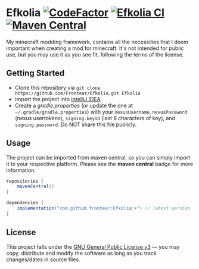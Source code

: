 # Efkolia [![CodeFactor](https://www.codefactor.io/repository/github/frontear/efkolia/badge)](https://www.codefactor.io/repository/github/frontear/efkolia) [![Efkolia CI](https://github.com/Frontear/Efkolia/workflows/Efkolia%20CI/badge.svg)](https://github.com/Frontear/Efkolia/actions?query=workflow%3A%22Efkolia+CI%22) [![Maven Central](https://img.shields.io/maven-central/v/com.github.frontear/Efkolia.svg?label=Maven%20Central)](https://search.maven.org/search?q=g:%22com.github.frontear%22%20AND%20a:%22Efkolia%22)

My minecraft modding framework, contains all the necessities that I deem important when creating a mod for minecraft. It's not intended for public use, but you may use it as you see fit, following the terms of the license.

## Getting Started

- Clone this repository via `git clone https://github.com/Frontear/Efkolia.git Efkolia`
- Import the project into [IntelliJ IDEA](https://jetbrains.com/idea)
- Create a *gradle.properties* (or update the one at `~/.gradle/gradle.properties`) with your `nexusUsername`, `nexusPassword` (nexus usertokens), `signing.keyId` (last 8 characters of key), and `signing.password`. Do NOT share this file publicly.

## Usage

The project can be imported from maven central, so you can simply import it to your respective platform. Please see the **maven central** badge for more information.

```gradle
repositories {
    mavenCentral()
}

dependencies {
    implementation("com.github.frontear:Efkolia:+") // latest version
}
```

## License

This project falls under the [GNU General Public License v3](https://tldrlegal.com/license/gnu-general-public-license-v3-(gpl-3)) &#8212; you may copy, distribute and modify the software as long as you track changes/dates in source files.
